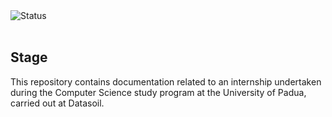 <div align="left">
  <img src="https://img.shields.io/badge/Project%20Status-Completed-brightgreen" alt="Status">
</div>
<br>

## Stage
This repository contains documentation related to an internship undertaken during the Computer Science study program at the University of Padua, carried out at Datasoil.
